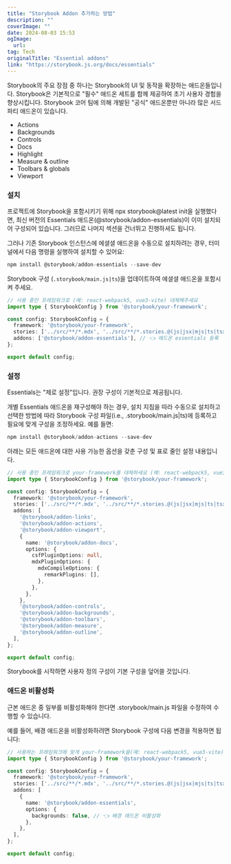 ```yaml
---
title: "Storybook Addon 추가하는 방법"
description: ""
coverImage: ""
date: 2024-08-03 15:53
ogImage: 
  url: 
tag: Tech
originalTitle: "Essential addons"
link: "https://storybook.js.org/docs/essentials"
---
```





Storybook의 주요 장점 중 하나는 Storybook의 UI 및 동작을 확장하는 애드온들입니다. Storybook은 기본적으로 "필수" 애드온 세트를 함께 제공하여 초기 사용자 경험을 향상시킵니다. Storybook 코어 팀에 의해 개발된 "공식" 애드온뿐만 아니라 많은 서드 파티 애드온이 있습니다.

- Actions 
- Backgrounds 
- Controls 
- Docs 
- Highlight 
- Measure & outline 
- Toolbars & globals 
- Viewport

### 설치

프로젝트에 Storybook을 포함시키기 위해 npx storybook@latest init을 실행했다면, 최신 버전의 Essentials 애드온(@storybook/addon-essentials)이 이미 설치되어 구성되어 있습니다. 그러므로 나머지 섹션을 건너뛰고 진행하셔도 됩니다.



그러나 기존 Storybook 인스턴스에 에셜셜 애드온을 수동으로 설치하려는 경우, 터미널에서 다음 명령을 실행하여 설치할 수 있어요:

```js
npm install @storybook/addon-essentials --save-dev
```

Storybook 구성 (`.storybook/main.js|ts`)을 업데이트하여 에셜셜 애드온을 포함시켜 주세요.

```typescript
// 사용 중인 프레임워크로 (예: react-webpack5, vue3-vite) 대체해주세요
import type { StorybookConfig } from '@storybook/your-framework';

const config: StorybookConfig = {
  framework: '@storybook/your-framework',
  stories: ['../src/**/*.mdx', '../src/**/*.stories.@(js|jsx|mjs|ts|tsx)'],
  addons: ['@storybook/addon-essentials'], // 👈 애드온 essentials 등록
};

export default config;
```



### 설정

Essentials는 "제로 설정"입니다. 권장 구성이 기본적으로 제공됩니다.

개별 Essentials 애드온을 재구성해야 하는 경우, 설치 지침을 따라 수동으로 설치하고 선택한 방법에 따라 Storybook 구성 파일(i.e., .storybook/main.js|ts)에 등록하고 필요에 맞게 구성을 조정하세요. 예를 들면:

```js
npm install @storybook/addon-actions --save-dev
```



아래는 모든 애드온에 대한 사용 가능한 옵션을 갖춘 구성 및 표로 줄인 설정 내용입니다.

```typescript
// 사용 중인 프레임워크로 your-framework를 대체하세요 (예: react-webpack5, vue3-vite)
import type { StorybookConfig } from '@storybook/your-framework';

const config: StorybookConfig = {
  framework: '@storybook/your-framework',
  stories: ['../src/**/*.mdx', '../src/**/*.stories.@(js|jsx|mjs|ts|tsx)'],
  addons: [
    '@storybook/addon-links',
    '@storybook/addon-actions',
    '@storybook/addon-viewport',
    {
      name: '@storybook/addon-docs',
      options: {
        csfPluginOptions: null,
        mdxPluginOptions: {
          mdxCompileOptions: {
            remarkPlugins: [],
          },
        },
      },
    },
    '@storybook/addon-controls',
    '@storybook/addon-backgrounds',
    '@storybook/addon-toolbars',
    '@storybook/addon-measure',
    '@storybook/addon-outline',
  ],
};

export default config;
```

Storybook를 시작하면 사용자 정의 구성이 기본 구성을 덮어쓸 것입니다.



### 애드온 비활성화

근본 애드온 중 일부를 비활성화해야 한다면 .storybook/main.js 파일을 수정하여 수행할 수 있습니다.

예를 들어, 배경 애드온을 비활성화하려면 Storybook 구성에 다음 변경을 적용하면 됩니다:

```typescript
// 사용하는 프레임워크에 맞게 your-framework을(예: react-webpack5, vue3-vite) 대체하세요
import type { StorybookConfig } from '@storybook/your-framework';

const config: StorybookConfig = {
  framework: '@storybook/your-framework',
  stories: ['../src/**/*.mdx', '../src/**/*.stories.@(js|jsx|mjs|ts|tsx)'],
  addons: [
    {
      name: '@storybook/addon-essentials',
      options: {
        backgrounds: false, // 👈 배경 애드온 비활성화
      },
    },
  ],
};

export default config;
```